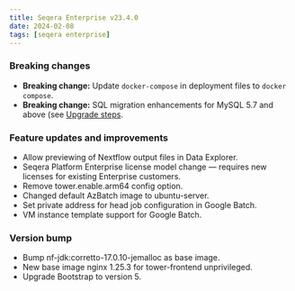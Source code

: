 ```yaml
---
title: Seqera Enterprise v23.4.0
date: 2024-02-08
tags: [seqera enterprise]
---
```


### Breaking changes

- **Breaking change:** Update `docker-compose` in deployment files to `docker compose`.
- **Breaking change:** SQL migration enhancements for MySQL 5.7 and above (see [Upgrade steps](https://docs.seqera.io/changelog/seqera-enterprise/v23.4).

### Feature updates and improvements

- Allow previewing of Nextflow output files in Data Explorer.
- Seqera Platform Enterprise license model change — requires new licenses for existing Enterprise customers.
- Remove tower.enable.arm64 config option.
- Changed default AzBatch image to ubuntu-server.
- Set private address for head job configuration in Google Batch.
- VM instance template support for Google Batch.

### Version bump

- Bump nf-jdk:corretto-17.0.10-jemalloc as base image.
- New base image nginx 1.25.3 for tower-frontend unprivileged.
- Upgrade Bootstrap to version 5.
